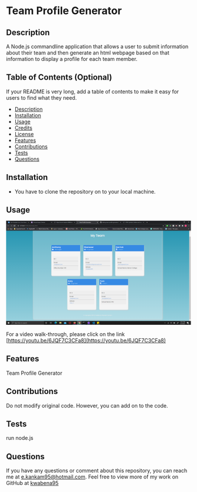 # Team Profile Generator

  ## Description
  A Node.js commandline application that allows a user to submit information about their team and then generate an html webpage based on that information to display a profile for each team member.
    
  ## Table of Contents (Optional)
  If your README is very long, add a table of contents to make it easy for users to find what they need.
  * [Description](#description)
  * [Installation](#installation)
  * [Usage](#usage)
  * [Credits](#credits)
  * [License](#license)
  * [Features](#features)
  * [Contributions](#contributions)
  * [Tests](#tests)
  * [Questions](#questions)
 

   
    
  ## Installation
  * You have to clone the repository on to your local machine.
    
  ## Usage
  ![./images/profile.png](./images/profile.png)

  For a video walk-through, please click on the link [https://youtu.be/6JQF7C3CFa8](https://youtu.be/6JQF7C3CFa8)

  ## Features
  Team Profile Generator
    
  ## Contributions
  Do not modify original code. However, you can add on to the code.
    
  ## Tests
  run node.js

  ## Questions
  If you have any questions or comment about this repository, you can reach me at [e.kankam95@hotmail.com](mailto:e.kankam95@hotmail.com).
  Feel free to view more of my work on GitHub at [kwabena95](https://github.com/kwabena95)
